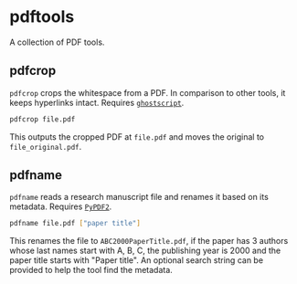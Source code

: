 # pdftools

A collection of PDF tools.

## pdfcrop
`pdfcrop` crops the whitespace from a PDF.
In comparison to other tools, it keeps hyperlinks intact.
Requires [`ghostscript`](https://ghostscript.com).
```zsh
pdfcrop file.pdf
```
This outputs the cropped PDF at `file.pdf` and moves the original to `file_original.pdf`.

## pdfname
`pdfname` reads a research manuscript file and renames it based on its metadata.
Requires [`PyPDF2`](https://pypi.org/project/PyPDF2/).
```zsh
pdfname file.pdf ["paper title"]
```
This renames the file to `ABC2000PaperTitle.pdf`, if the paper has 3 authors whose last names start with A, B, C, the publishing year is 2000 and the paper title starts with "Paper title".
An optional search string can be provided to help the tool find the metadata.
